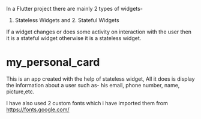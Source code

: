 In a Flutter project there are mainly 2 types of widgets- 
1. Stateless Widgets     and     2. Stateful Widgets


If a widget changes or does some activity on interaction with the user then it is a stateful widget
otherwise it is a stateless widget.

# my_personal_card

This is an app created with the help of stateless widget,
All it does is display the information about a user such as- his email, phone number, name, picture,etc.


I have also used 2 custom fonts which i have imported them from https://fonts.google.com/

